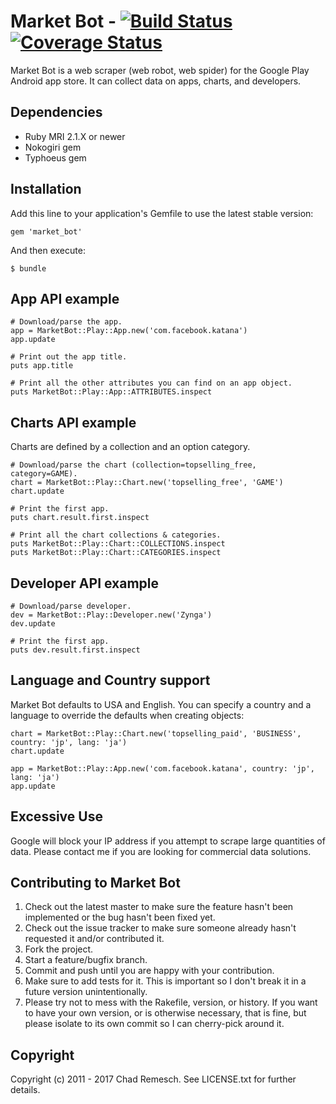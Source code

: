 # Market Bot - [![Build Status](https://travis-ci.org/chadrem/market_bot.svg?branch=master)](https://travis-ci.org/chadrem/market_bot) [![Coverage Status](https://coveralls.io/repos/github/chadrem/market_bot/badge.svg?branch=master)](https://coveralls.io/github/chadrem/market_bot?branch=master)

Market Bot is a web scraper (web robot, web spider) for the Google Play Android app store.
It can collect data on apps, charts, and developers.

## Dependencies

* Ruby MRI 2.1.X or newer
* Nokogiri gem
* Typhoeus gem

## Installation

Add this line to your application's Gemfile to use the latest stable version:

    gem 'market_bot'

And then execute:

    $ bundle

## App API example

    # Download/parse the app.
    app = MarketBot::Play::App.new('com.facebook.katana')
    app.update

    # Print out the app title.
    puts app.title

    # Print all the other attributes you can find on an app object.
    puts MarketBot::Play::App::ATTRIBUTES.inspect

## Charts API example

Charts are defined by a collection and an option category.

    # Download/parse the chart (collection=topselling_free, category=GAME).
    chart = MarketBot::Play::Chart.new('topselling_free', 'GAME')
    chart.update

    # Print the first app.
    puts chart.result.first.inspect

    # Print all the chart collections & categories.
    puts MarketBot::Play::Chart::COLLECTIONS.inspect
    puts MarketBot::Play::Chart::CATEGORIES.inspect

## Developer API example

    # Download/parse developer.
    dev = MarketBot::Play::Developer.new('Zynga')
    dev.update

    # Print the first app.
    puts dev.result.first.inspect

## Language and Country support

Market Bot defaults to USA and English.
You can specify a country and a language to override the defaults when creating objects:

    chart = MarketBot::Play::Chart.new('topselling_paid', 'BUSINESS', country: 'jp', lang: 'ja')
    chart.update

    app = MarketBot::Play::App.new('com.facebook.katana', country: 'jp', lang: 'ja')
    app.update

## Excessive Use

Google will block your IP address if you attempt to scrape large quantities of data.
Please contact me if you are looking for commercial data solutions.

## Contributing to Market Bot

1. Check out the latest master to make sure the feature hasn't been implemented or the bug hasn't been fixed yet.
2. Check out the issue tracker to make sure someone already hasn't requested it and/or contributed it.
3. Fork the project.
4. Start a feature/bugfix branch.
5. Commit and push until you are happy with your contribution.
6. Make sure to add tests for it. This is important so I don't break it in a future version unintentionally.
7. Please try not to mess with the Rakefile, version, or history. If you want to have your own version, or is otherwise necessary, that is fine, but please isolate to its own commit so I can cherry-pick around it.

## Copyright

Copyright (c) 2011 - 2017 Chad Remesch. See LICENSE.txt for
further details.
